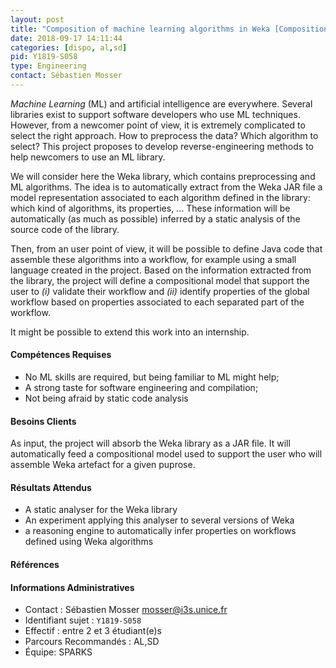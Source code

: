 ```yaml
---
layout: post
title: "Composition of machine learning algorithms in Weka [Composition de générateur de terrains]"
date: 2018-09-17 14:11:44
categories: [dispo, al,sd]
pid: Y1819-S058
type: Engineering
contact: Sébastien Mosser
---
```

       
_Machine Learning_ (ML) and artificial intelligence are everywhere.  Several libraries exist to support software developers who use ML techniques. However, from a newcomer point of view, it is extremely complicated to select the right approach. How to preprocess the data? Which algorithm to select? This project proposes to develop reverse-engineering methods to help newcomers to use an ML library. 

We will consider here the Weka library, which contains preprocessing and ML algorithms. The idea is to automatically extract from the Weka JAR file a model representation associated to each algorithm defined in the library: which kind of algorithms, its properties, ... These information will be automatically (as much as possible) inferred by a static analysis of the source code of the library. 

Then, from an user point of view, it will be possible to define Java code that assemble these algorithms into a workflow, for example using a small language created in the project. Based on the information extracted from the library, the project will define a compositional model that support the user to _(i)_ validate their workflow and _(ii)_ identify properties of the global workflow based on properties associated to each separated part of the workflow.

It might be possible to extend this work into an internship.

#### Compétences Requises
  - No ML skills are required, but being familiar to ML might help;
  - A strong taste for software engineering and compilation;
  - Not being afraid by static code analysis



     

#### Besoins Clients
As input, the project will absorb the Weka library as a JAR file. It will automatically feed a compositional model used to support the user who will assemble Weka artefact for a given puprose.

#### Résultats Attendus
  - A static analyser for the Weka library
  - An experiment applying this analyser to several versions of Weka
  - a reasoning engine to automatically infer properties on workflows defined using Weka algorithms

#### Références



#### Informations Administratives
  * Contact : Sébastien Mosser <mosser@i3s.unice.fr>
  * Identifiant sujet : `Y1819-S058`
  * Effectif : entre 2 et 3 étudiant(e)s
  * Parcours Recommandés : AL,SD
  * Équipe: SPARKS

     